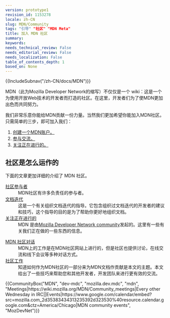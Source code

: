 ```yaml
---
version: prototype1
revision_id: 1153278
locale: zh-CN
slug: MDN/Community
tags: "引导" "社区" "MDN Meta"
title: 加入 MDN 社区
summary: 
keywords: 
needs_technical_review: False
needs_editorial_review: False
needs_localization: False
table_of_contents_depth: 1
based_on: None
---
```

<div>{{IncludeSubnav("/zh-CN/docs/MDN")}}</div>

<div class="summary">
<p>MDN（此为Mozilla Developer Network的缩写）不仅仅是一个 wiki：这是一个为使用开放Web技术的开发者而打造的社区。在这里，开发者们为了使MDN更加出色而共同努力。</p>
</div>

<p>我们非常乐意你能给MDN贡献一份力量。当然我们更加希望你能加入MDN社区。只需简单的三步，即可加入我们：</p>

<ol>
 <li><a href="/zh-cn/docs/MDN/Contribute/Howto/Create_an_MDN_account">创建一个MDN账户。</a></li>
 <li><a href="/zh-cn/docs/MDN/Community/Conversations">参与交流。</a></li>
 <li><a href="/zh-cn/docs/MDN/Community/Whats_happening">关注正在进行的。</a></li>
</ol>

<h2 id="社区是怎么运作的">社区是怎么运作的</h2>

<p>下面的文章更加详细的介绍了 MDN 社区。</p>

<div class="row topicpage-table">
<div class="section">
<dl>
 <dt class="landingPageList"><a href="/zh-cn/docs/MDN/Community/Roles">社区参与者</a></dt>
 <dd class="landingPageList">MDN社区有许多负责任的参与者。</dd>
 <dt class="landingPageList"><a href="/zh-cn/docs/MDN/Community/Doc_sprints">文档迭代</a></dt>
 <dd class="landingPageList">这是一个有关组织文档迭代的指导。它包含组织过文档迭代的开发者的建议和技巧，这个指导的目的是为了帮助你更好地组织文档。</dd>
 <dt class="landingPageList"><a href="/zh-cn/docs/MDN/Community/Whats_happening">关注正在进行的</a></dt>
 <dd class="landingPageList">MDN 是由<a class="external" href="https://wiki.mozilla.org/MDN">Mozilla Developer Network community</a>发起的。这里有一些有关我们正在做的一些东西的信息。</dd>
</dl>

<dl>
</dl>
</div>

<div class="section">
<dl>
 <dt class="landingPageList"><a href="/en-US/docs/MDN/Community/Conversations">MDN 社区对话</a></dt>
 <dd class="landingPageList">MDN上的工作是在MDN社区网站上进行的，但是社区也提供讨论，在线交流和线下会议等多种对话方式。</dd>
 <dt class="landingPageList"><a href="/en-US/docs/MDN/Community/Working_in_community">社区工作</a></dt>
 <dd class="landingPageList">知道如何作为MDN社区的一部分来为MDN文档作贡献是本文的主题。本文给出了一些技巧来帮助您和其他开发者，开发团队来进行更有效的交流。</dd>
</dl>
</div>
</div>

<p>{{CommunityBox("MDN", "dev-mdc", "mozilla.dev.mdc", "mdn", "Meetings|https://wiki.mozilla.org/MDN/Community_meetings|Every other Wednesday in IRC||Events|https://www.google.com/calendar/embed?src=mozilla.com_2d35383434313235392d323530%40resource.calendar.google.com&amp;ctz=America/Chicago|MDN community events", "MozDevNet")}}&nbsp;</p>


